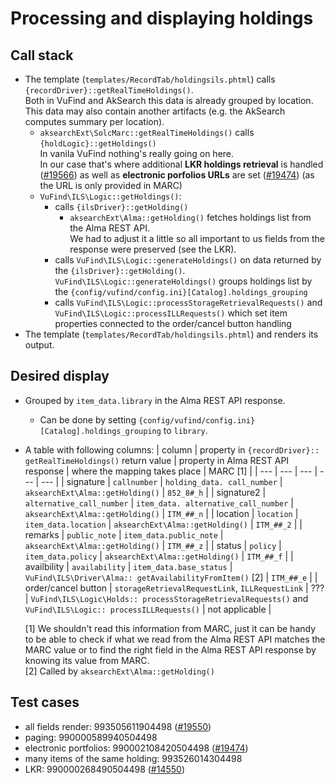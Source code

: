 # Processing and displaying holdings

## Call stack

* The template (`templates/RecordTab/holdingsils.phtml`) calls `{recordDriver}::getRealTimeHoldings()`.  
  Both in VuFind and AkSearch this data is already grouped by location.  
  This data may also contain another artifacts (e.g. the AkSearch computes summary per location).
  * `aksearchExt\SolcMarc::getRealTimeHoldings()` calls `{holdLogic}::getHoldings()`  
    In vanila VuFind nothing's really going on here.  
    In our case that's where additional **LKR holdings retrieval** is handled ([#19566](https://redmine.acdh.oeaw.ac.at/issues/19566))
    as well as **electronic porfolios URLs** are set ([#19474](https://redmine.acdh.oeaw.ac.at/issues/19474)) (as the URL is only provided in MARC)
  * `VuFind\ILS\Logic::getHoldings()`:
    * calls `{ilsDriver}::getHolding()`
        * `aksearchExt\Alma::getHolding()` fetches holdings list from the Alma REST API.  
          We had to adjust it a little so all important to us fields from the response were preserved (see the LKR).
    * calls `VuFind\ILS\Logic::generateHoldings()` on data returned by the `{ilsDriver}::getHolding()`.  
      `VuFind\ILS\Logic::generateHoldings()` groups holdings list by the `{config/vufind/config.ini}[Catalog].holdings_grouping`
    * calls `VuFind\ILS\Logic::processStorageRetrievalRequests()` and `VuFind\ILS\Logic::processILLRequests()`
      which set item properties connected to the order/cancel button handling
* The template (`templates/RecordTab/holdingsils.phtml`) and renders its output.

## Desired display

* Grouped by `item_data.library` in the Alma REST API response.
  * Can be done by setting `{config/vufind/config.ini}[Catalog].holdings_grouping` to `library`.
* A table with following columns:
  | column | property in `{recordDriver}:: getRealTimeHoldings()` return value | property in Alma REST API response | where the mapping takes place | MARC [1] |
  | --- | --- | --- | --- | --- |
  | signature   | `callnumber`              | `holding_data. call_number`          | `aksearchExt\Alma::getHolding()` | `852_8#_h`     |
  | signature2  | `alternative_call_number` | `item_data. alternative_call_number` | `aksearchExt\Alma::getHolding()` | `ITM_##_n`     |
  | location    | `location`                | `item_data.location`                | `aksearchExt\Alma::getHolding()` | `ITM_##_2`     |
  | remarks     | `public_note`             | `item_data.public_note`             | `aksearchExt\Alma::getHolding()` | `ITM_##_z`     |
  | status      | `policy`                  | `item_data.policy`                  | `aksearchExt\Alma::getHolding()` | `ITM_##_f`     |
  | availbility | `availability`            | `item_data.base_status`            | `VuFind\ILS\Driver\Alma:: getAvailabilityFromItem()` [2] | `ITM_##_e`     |
  | order/cancel button | `storageRetrievalRequestLink`, `ILLRequestLink` | ???   | `VuFind\ILS\Logic\Holds:: processStorageRetrievalRequests()` and `VuFind\ILS\Logic:: processILLRequests()` | not applicable |
  
  [1] We shouldn't read this information from MARC, just it can be handy to be able to check if what we read from the Alma REST API matches the MARC value
      or to find the right field in the Alma REST API response by knowing its value from MARC.  
  [2] Called by `aksearchExt\Alma::getHolding()`

## Test cases

* all fields render: 993505611904498 ([#19550](https://redmine.acdh.oeaw.ac.at/issues/14550#note-40))
* paging: 990000589940504498
* electronic portfolios: 990002108420504498 ([#19474](https://redmine.acdh.oeaw.ac.at/issues/19474))
* many items of the same holding: 993526014304498
* LKR: 990000268490504498 ([#14550](https://redmine.acdh.oeaw.ac.at/issues/14550))
